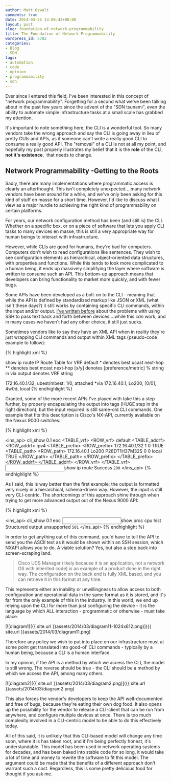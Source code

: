```yaml
---
author: Matt Oswalt
comments: true
date: 2014-03-25 13:00:43+00:00
layout: post
slug: foundation-of-network-programmability
title: The Foundation of Network Programmability
wordpress_id: 5782
categories:
- Blog
- SDN
tags:
- automation
- code
- opinion
- programmability
- sdn
---
```


Ever since I entered this field, I've been interested in this concept of "network programmability". Forgetting for a second what we've been talking about in the past few years since the advent of the "SDN tsunami", even the ability to automate simple infrastructure tasks at a small scale has grabbed my attention.

It's important to note something here; the CLI is a wonderful tool. So many vendors take the wrong approach and say the CLI is going away in lieu of pretty GUIs and APIs, as if someone can't write a really good CLI to consume a really good API. The "removal" of a CLI is not at all my point, and hopefully my post properly illustrates my belief that it is the **role** of the CLI, **not it's existence**,  that needs to change.

## Network Programmability -Getting to the Roots

Sadly, there are many implementations where programmatic access is clearly an afterthought. This isn't completely unexpected....many network vendors have been around for a while, and we've only been asking for this kind of stuff en masse for a short time. However, I'd like to discuss what I view as a major hurdle to achieving the right kind of programmability on certain platforms.

For years, our network configuration method has been (and still is) the CLI. Whether on a specific box, or on a piece of software that lets you apply CLI tasks to many devices en masse, this is still a very appropriate way for human beings to interact with infrastructure.

However, while CLIs are good for humans, they're bad for computers. Computers don't wish to read configurations like sentences. They wish to see configuration elements as hierarchical, object-oriented data structures, with properties and functions. While this tends to look more complicated to a human being, it ends up massively simplifying the layer where software is written to consume such an API. This bottom-up approach means that developers can bring functionality to market more quickly, and with fewer bugs.

Some APIs have been developed as a bolt-on to the CLI - meaning that while the API is defined by standardized markup like JSON or XML (what isn't these days?) it still works by containing specific CLI commands, within the input and/or output. [I've written before](http://keepingitclassless.net/2013/09/the-benefit-of-infrastructure-apis/) about the problems with using SSH to pass text back and forth between devices....while this *can* work, and in many cases we haven't had any other choice, it still just sucks.

Sometimes vendors like to say they have an XML API when in reality they're just wrapping CLI commands and output within XML tags (pseudo-code example to follow):

{% highlight xml %}
<?xml version="1.0"?>
<api>
  <cmd>show ip route</cmd>
  <outputs>
    <output>
      <body>IP Route Table for VRF  default 
 *  denotes best ucast next-hop
 **  denotes best mcast next-hop
 [x/y]  denotes [preference/metric]
 % string   in via output denotes VRF  string 

172.16.40.1/32, ubest/mbest: 1/0, attached
    *via 172.16.40.1, Lo200, [0/0], 4w0d, local
      </body>
    </output>
  </outputs>
</api>
{% endhighlight %}

Granted, some of the more recent APIs I've played with take this a step further, by properly encapsulating the output into tags (HUGE step in the right direction), but the input required is still same-old CLI commands. One example that fits this description is Cisco's NX-API, currently available on the Nexus 9000 switches:

{% highlight xml %}    
<?xml version="1.0"?>
<ins_api>
	<type>cli_show</type>
	<version>0.1</version>
	<sid>eoc</sid>
	<outputs>
		<output>
			<body>
				<TABLE_vrf>
					<ROW_vrf>
						<vrf-name-out>default</vrf-name-out>
						<TABLE_addrf>
							<ROW_addrf>
								<addrf>ipv4</addrf>
								<TABLE_prefix>
									<ROW_prefix>
										<ipprefix>172.16.40.1/32</ipprefix>
										<ucast-nhops>1</ucast-nhops>
										<mcast-nhops>0</mcast-nhops>
										<attached>TRUE</attached>
										<TABLE_path>
											<ROW_path>
												<ipnexthop>172.16.40.1</ipnexthop>
												<ifname>Lo200</ifname>
												<uptime>P28DT1H37M32S</uptime>
												<pref>0</pref>
												<metric>0</metric>
												<clientname>local</clientname>
												<ubest>TRUE</ubest>
											</ROW_path>
										</TABLE_path>
									</ROW_prefix>
								</TABLE_prefix>
							</ROW_addrf>
						</TABLE_addrf>
					</ROW_vrf>
				</TABLE_vrf>
			</body>
			<input>show ip route</input>
			<msg>Success</msg>
			<code>200</code>
		</output>
	</outputs>
</ins_api>
{% endhighlight %}

As I said, this is way better than the first example; the output is formatted very nicely in a hierarchical, schema-driven way. However, the input is still very CLI-centric. The shortcomings of this approach shine through when trying to get more advanced output out of the Nexus 9000 API:

{% highlight xml %}    
<?xml version="1.0"?>
<ins_api>
  <type>cli_show</type>
  <version>0.1</version>
  <sid>eoc</sid>
  <outputs>
    <output>
      <input>show proc cpu hist</input>
      <msg>Structured output unsupported</msg>
      <code>501</code>
    </output>
  </outputs>
</ins_api>
{% endhighlight %}

In order to get anything out of this command, you'd have to tell the API to send you the ASCII text as it would be shown within an SSH session, which NXAPI allows you to do. A viable solution? Yes, but also a step back into screen-scraping land.

> Cisco UCS Manager (likely because it is an application, not a network OS with inherited code) is an example of a product done in the right way. The configuration on the back end is fully XML based, and you can retrieve it in this format at any time.

This represents either an inability or unwillingness to allow access to both configuration and operational data in the same format as it is stored, and it's far from the only example of this in the industry. In this world, we end up relying upon the CLI for more than just configuring the device - it is the language by which ALL interaction - programmatic or otherwise - must take place.

[![diagram1]({{ site.url }}assets/2014/03/diagram11-1024x612.png)]({{ site.url }}assets/2014/03/diagram11.png)

Therefore any policy we wish to put into place on our infrastructure must at some point get translated into good-ol' CLI commands - typically by a human being, because a CLI is a human interface.

In my opinion, if the API is a method by which we access the CLI, the model is still wrong. The reverse should be true - the CLI should be a method by which we access the API, among many others.

[![diagram2]({{ site.url }}assets/2014/03/diagram2.png)]({{ site.url }}assets/2014/03/diagram2.png)

This also forces the vendor's developers to keep the API well-documented and free of bugs, because they're eating their own dog food. It also opens up the possibility for the vendor to release a CLI-client that can be run from anywhere, and configure multiple devices at once. There is too much complexity involved in a CLI-centric model to be able to do this effectively today.

All of this said, it is unlikely that this CLI-based model will change any time soon, where it is has taken root, and if I'm being perfectly honest, it's understandable. This model has been used in network operating systems for decades, and has been baked into stable code for so long, it would take a lot of time and money to rewrite the software to fit this model. The argument could be made that the benefits of a different approach don't warrant such a cost. Regardless, this is some pretty delicious food for thought if you ask me.
